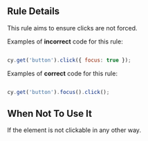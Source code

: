 ## Rule Details

This rule aims to ensure clicks are not forced.

Examples of **incorrect** code for this rule:

```js

cy.get('button').click({ focus: true });

```

Examples of **correct** code for this rule:

```js

cy.get('button').focus().click();

```

## When Not To Use It

If the element is not clickable in any other way.

